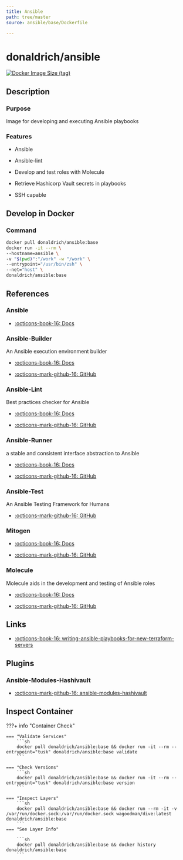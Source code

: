 ```yaml
---
title: Ansible
path: tree/master
source: ansible/base/Dockerfile

---
```



# donaldrich/ansible

[![Docker Image Size (tag)](https://img.shields.io/docker/image-size/donaldrich/ansible/base?color=blue&label=size&logo=docker&style=flat-square)](https://hub.docker.com/r/donaldrich/ansible/base)

## Description

### Purpose

Image for developing and executing Ansible playbooks

### Features

- Ansible

- Ansible-lint

- Develop and test roles with Molecule

- Retrieve Hashicorp Vault secrets in playbooks

- SSH capable

## Develop in Docker

### Command

```sh
docker pull donaldrich/ansible:base
docker run -it --rm \
--hostname=ansible \
-v "$(pwd)":"/work" -w "/work" \
--entrypoint="/usr/bin/zsh" \
--net="host" \
donaldrich/ansible:base
```

## References

### Ansible

- [:octicons-book-16: Docs](https://docs.ansible.com/ansible/latest/index.html)

### Ansible-Builder

An Ansible execution environment builder

- [:octicons-book-16: Docs](https://ansible-builder.readthedocs.io)

- [:octicons-mark-github-16: GitHub](https://github.com/ansible/ansible-builder)

### Ansible-Lint

Best practices checker for Ansible

- [:octicons-book-16: Docs](https://ansible-lint.readthedocs.io)

- [:octicons-mark-github-16: GitHub](https://github.com/ansible/ansible-lint)

### Ansible-Runner

a stable and consistent interface abstraction to Ansible

- [:octicons-book-16: Docs](https://ansible-runner.readthedocs.io)

- [:octicons-mark-github-16: GitHub](https://github.com/ansible/ansible-runner)

### Ansible-Test

An Ansible Testing Framework for Humans

- [:octicons-mark-github-16: GitHub](https://github.com/nylas/ansible-test)

### Mitogen

- [:octicons-book-16: Docs](https://mitogen.networkgenomics.com/ansible_detailed.html)

- [:octicons-mark-github-16: GitHub](https://github.com/dw/mitogen)

### Molecule

Molecule aids in the development and testing of Ansible roles

- [:octicons-book-16: Docs](https://molecule.readthedocs.io)

- [:octicons-mark-github-16: GitHub](https://github.com/ansible-community/molecule)
## Links

- [:octicons-book-16: writing-ansible-playbooks-for-new-terraform-servers](https://victorops.com/blog/writing-ansible-playbooks-for-new-terraform-servers)

## Plugins

### Ansible-Modules-Hashivault

- [:octicons-mark-github-16: ansible-modules-hashivault](https://github.com/ansible-modules-hashivault)

## Inspect Container

???+ info "Container Check"

    === "Validate Services"
        ```sh
        docker pull donaldrich/ansible:base && docker run -it --rm --entrypoint="tusk" donaldrich/ansible:base validate
        ```

    === "Check Versions"
        ```sh
        docker pull donaldrich/ansible:base && docker run -it --rm --entrypoint="tusk" donaldrich/ansible:base version
        ```

    === "Inspect Layers"
        ```sh
        docker pull donaldrich/ansible:base && docker run --rm -it -v /var/run/docker.sock:/var/run/docker.sock wagoodman/dive:latest donaldrich/ansible:base
        ```
    === "See Layer Info"

        ```sh
        docker pull donaldrich/ansible:base && docker history donaldrich/ansible:base
        ```
